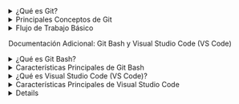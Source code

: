 <details>
<summary>¿Qué es Git?</summary>
Git es un sistema de control de versiones ampliamente utilizado en el desarrollo de software. Te ayuda a rastrear y gestionar cambios en el código fuente de un proyecto, lo que facilita la colaboración y el seguimiento de las modificaciones realizadas por ti y tu equipo.
</details>
<details>
<summary>Principales Conceptos de Git</summary>
**Repositorio (Repository)**
Un repositorio Git es un lugar donde se almacena tu código fuente y su historial de cambios. Puedes tener un repositorio local en tu computadora y/o uno remoto en servicios como GitHub, GitLab o Bitbucket.

Confirmación (Commit)

Una confirmación es un registro de un conjunto de cambios en tu código. Cada confirmación tiene un mensaje que describe qué se ha modificado.

Ramas (Branches)

Las ramas son líneas de desarrollo separadas en un repositorio. Puedes crear ramas para trabajar en nuevas características o correcciones de errores sin afectar la rama principal.

Fusión (Merge)

La fusión es el proceso de combinar cambios de una rama en otra. Normalmente, fusionas una rama de características en la rama principal cuando tu trabajo está completo.

Clonar (Clone)

Clonar es hacer una copia completa de un repositorio remoto en tu computadora para que puedas trabajar en él.

</details>
<details>
<summary>Flujo de Trabajo Básico</summary>
1. **Clonar un Repositorio**:
   - Comienza clonando un repositorio existente en tu computadora con `git clone`.
Crear una Rama:

Crea una nueva rama con git branch o git checkout -b para trabajar en una característica específica.
Hacer Cambios:

Modifica los archivos en tu rama y realiza confirmaciones con git commit.
Fusionar Cambios:

Fusiona tus cambios en la rama principal con git merge.
Actualizar y Compartir:

Actualiza tu repositorio remoto con git push y obtén los cambios de otros con git pull.
Resolver Conflictos:

Si hay conflictos en las fusiones, resuélvelos manualmente y confirma los cambios.
Historial y Etiquetado:

Usa git log para ver el historial de confirmaciones y etiqueta versiones importantes con git tag.
</details>

Documentación Adicional: Git Bash y Visual Studio Code (VS Code)

<details>
<summary>¿Qué es Git Bash?</summary>
Git Bash es una herramienta de línea de comandos que te permite interactuar con Git en tu sistema operativo (Windows, macOS o Linux) utilizando comandos. Es una interfaz para trabajar con Git de manera eficiente y realizar tareas como clonar repositorios, realizar confirmaciones y fusiones, y administrar tu código.
</details>
<details>
<summary>Características Principales de Git Bash</summary>
- Interfaz de línea de comandos para Git.
- Compatible con Windows, macOS y Linux.
- Te permite ejecutar comandos Git directamente desde la terminal.
</details>
<details>
<summary>¿Qué es Visual Studio Code (VS Code)?</summary>
Visual Studio Code, o VS Code, es un editor de código fuente de código abierto ampliamente utilizado. Es altamente personalizable y está diseñado para aumentar la productividad de los desarrolladores. VS Code es compatible con numerosos lenguajes de programación y ofrece una amplia gama de extensiones para agregar funcionalidades adicionales.
</details>
<details>
<summary>Características Principales de Visual Studio Code</summary>
- Editor de código gratuito y altamente extensible.
- Soporte para múltiples lenguajes de programación.
- Resaltado de sintaxis y autocompletado inteligente.
- Integración con Git para gestionar repositorios directamente desde el editor.
- Soporte para depuración de código.
- Amplia comunidad de desarrolladores y extensiones disponibles.
</details>
<details>
Uso de Git Bash en Visual Studio Code

Puedes combinar Git Bash con Visual Studio Code para aprovechar la potencia de Git y el entorno de desarrollo integrado de VS Code:

Instala Git: Asegúrate de que Git esté instalado en tu sistema.

Instala Visual Studio Code: Descarga e instala Visual Studio Code desde su sitio web.

Configura Git en VS Code: Abre VS Code y configura la ruta de Git en la configuración del editor para que utilice Git Bash.

Abre un Proyecto: Abre un proyecto existente o crea uno nuevo en VS Code.

Gestiona Git en VS Code: Utiliza la integración de Git de VS Code para clonar repositorios, realizar confirmaciones, fusiones y más directamente desde la interfaz gráfica de VS Code.

Terminal Integrada: VS Code incluye una terminal integrada que puede ejecutar comandos de Git Bash, lo que te permite alternar fácilmente entre la interfaz gráfica y la línea de comandos.

Con esta combinación de Git Bash y Visual Studio Code, puedes desarrollar y gestionar tus proyectos de manera eficiente, aprovechando las ventajas de Git y un entorno de desarrollo poderoso y altamente personalizable.
